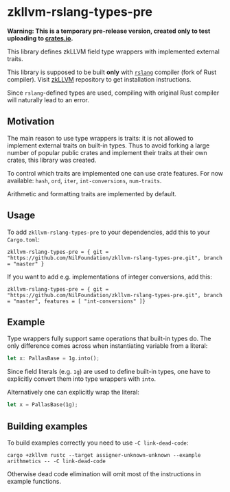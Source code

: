 # zkllvm-rslang-types-pre

**Warning: This is a temporary pre-release version, created only to test uploading to [crates.io](crates.io).**

This library defines zkLLVM field type wrappers with implemented external traits.

This library is supposed to be built **only** with [`rslang`](https://github.com/NilFoundation/zkllvm-rslang) compiler (fork of Rust compiler). Visit [zkLLVM](https://github.com/NilFoundation/zkllvm) repository to get installation instructions.

Since `rslang`-defined types are used, compiling with original Rust compiler will naturally lead to an error.

## Motivation

The main reason to use type wrappers is traits: it is not allowed to implement external traits on built-in types. Thus to avoid forking a large number of popular public crates and implement their traits at their own crates, this library was created.

To control which traits are implemented one can use crate features. For now available: `hash`, `ord`, `iter`, `int-conversions`, `num-traits`.

Arithmetic and formatting traits are implemented by default.

## Usage

To add `zkllvm-rslang-types-pre` to your dependencies, add this to your `Cargo.toml`:

```
zkllvm-rslang-types-pre = { git = "https://github.com/NilFoundation/zkllvm-rslang-types-pre.git", branch = "master" }
```

If you want to add e.g. implementations of integer conversions, add this:

```
zkllvm-rslang-types-pre = { git = "https://github.com/NilFoundation/zkllvm-rslang-types-pre.git", branch = "master", features = [ "int-conversions" ]}
```

## Example

Type wrappers fully support same operations that built-in types do. The only difference comes across when instantiating variable from a literal:

```rust
let x: PallasBase = 1g.into();
```

Since field literals (e.g. `1g`) are used to define built-in types, one have to explicitly convert them into type wrappers with `into`.

Alternatively one can explicitly wrap the literal:

```rust
let x = PallasBase(1g);
```

## Building examples

To build examples correctly you need to use `-C link-dead-code`:

```
cargo +zkllvm rustc --target assigner-unknown-unknown --example arithmetics -- -C link-dead-code
```

Otherwise dead code elimination will omit most of the instructions in example functions.
